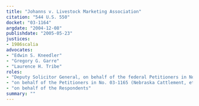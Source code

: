 ```yaml
---
title: "Johanns v. Livestock Marketing Association"
citation: "544 U.S. 550"
docket: "03-1164"
argdate: "2004-12-08"
publishdate: "2005-05-23"
justices:
- 1986scalia
advocates:
- "Edwin S. Kneedler"
- "Gregory G. Garre"
- "Laurence H. Tribe"
roles:
- "Deputy Solicitor General, on behalf of the federal Petitioners in No. 03-1164"
- "on behalf of the Petitioners in No. 03-1165 (Nebraska Cattlement, et al.)"
- "on behalf of the Respondents"
summary: ""
---
```


